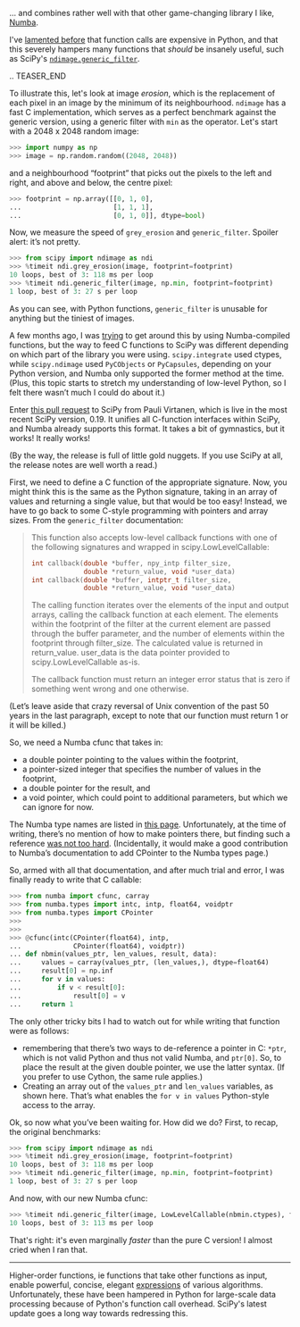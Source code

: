 <!--
.. title: SciPy's new LowLevelCallable is a game-changer
.. slug: scipys-new-lowlevelcallable-is-a-game-changer
.. date: 2017-03-12 14:41:41
.. tags: Numba,open-source,Planet SciPy,programming,Python,science,SciPy
.. category: 
.. link: 
.. description: 
.. type: text
.. has_math: no
.. status: published
.. wp-status: publish
-->

<html><body><p>... and combines rather well with that other game-changing library I like, <a href="https://ilovesymposia.com/2016/12/20/numba-in-the-real-world/">Numba</a>.

I've <a href="https://ilovesymposia.com/2015/12/10/the-cost-of-a-python-function-call/">lamented before</a> that function calls are expensive in Python, and that this severely hampers many functions that <em>should</em> be insanely useful, such as SciPy's <a href="https://docs.scipy.org/doc/scipy/reference/generated/scipy.ndimage.generic_filter.html#scipy.ndimage.generic_filter"><code>ndimage.generic_filter</code></a>.

.. TEASER_END

To illustrate this, let's look at image <em>erosion</em>, which is the replacement of each pixel in an image by the minimum of its neighbourhood. <code>ndimage</code> has a fast C implementation, which serves as a perfect benchmark against the generic version, using a generic filter with <code>min</code> as the operator. Let's start with a 2048 x 2048 random image:

```python
>>> import numpy as np
>>> image = np.random.random((2048, 2048))
```

and a neighbourhood “footprint” that picks out the pixels to the left and right, and above and below, the centre pixel:

```python
>>> footprint = np.array([[0, 1, 0],
...                       [1, 1, 1],
...                       [0, 1, 0]], dtype=bool)
```

Now, we measure the speed of `grey_erosion` and `generic_filter`. Spoiler alert: it’s not pretty.

```python
>>> from scipy import ndimage as ndi
>>> %timeit ndi.grey_erosion(image, footprint=footprint)
10 loops, best of 3: 118 ms per loop
>>> %timeit ndi.generic_filter(image, np.min, footprint=footprint)
1 loop, best of 3: 27 s per loop
```

As you can see, with Python functions, `generic_filter` is unusable for anything but the tiniest of images.

A few months ago, I was
[trying](https://groups.google.com/a/continuum.io/d/msg/numba-users/HMg_65R8KZE/RnysYokGAwAJ)
to get around this by using Numba-compiled functions, but the way to feed C
functions to SciPy was different depending on which part of the library you
were using. `scipy.integrate` used ctypes, while `scipy.ndimage` used `PyCObjects` or
`PyCapsules`, depending on your Python version, and Numba only supported the
former method at the time. (Plus, this topic starts to stretch my understanding
of low-level Python, so I felt there wasn’t much I could do about it.)

Enter [this pull request](https://github.com/scipy/scipy/pull/6509) to SciPy
from Pauli Virtanen, which is live in the most recent SciPy version, 0.19. It
unifies all C-function interfaces within SciPy, and Numba already supports this
format. It takes a bit of gymnastics, but it works! It really works!

(By the way, the release is full of little gold nuggets. If you use SciPy at
all, the release notes are well worth a read.)

First, we need to define a C function of the appropriate signature. Now, you
might think this is the same as the Python signature, taking in an array of
values and returning a single value, but that would be too easy! Instead, we
have to go back to some C-style programming with pointers and array sizes. From
the `generic_filter` documentation:

> This function also accepts low-level callback functions with one of the
> following signatures and wrapped in scipy.LowLevelCallable:
> 
> ```c
> int callback(double *buffer, npy_intp filter_size, 
>              double *return_value, void *user_data)
> int callback(double *buffer, intptr_t filter_size, 
>              double *return_value, void *user_data)
> ```
> 
> The calling function iterates over the elements of the input and output
> arrays, calling the callback function at each element. The elements within
> the footprint of the filter at the current element are passed through the
> buffer parameter, and the number of elements within the footprint through
> filter_size. The calculated value is returned in return_value. user_data is
> the data pointer provided to scipy.LowLevelCallable as-is.
> 
> The callback function must return an integer error status that is zero if
> something went wrong and one otherwise. 

(Let’s leave aside that crazy reversal of Unix convention of the past 50 years
in the last paragraph, except to note that our function must return 1 or it
will be killed.)

So, we need a Numba cfunc that takes in:

 *   a double pointer pointing to the values within the footprint,
 *   a pointer-sized integer that specifies the number of values in the footprint,
 *   a double pointer for the result, and
 *   a void pointer, which could point to additional parameters, but which we can ignore for now.

The Numba type names are listed in [this page](http://numba.pydata.org/numba-doc/dev/reference/types.html#numba-types). Unfortunately, at the time of
writing, there’s no mention of how to make pointers there, but finding such a
reference [was not too hard](http://numba.pydata.org/numba-doc/dev/user/cfunc.html#signature-specification). (Incidentally, it would make a good contribution to
Numba’s documentation to add CPointer to the Numba types page.)

So, armed with all that documentation, and after much trial and error, I was
finally ready to write that C callable:

```python
>>> from numba import cfunc, carray
>>> from numba.types import intc, intp, float64, voidptr
>>> from numba.types import CPointer
>>> 
>>> 
>>> @cfunc(intc(CPointer(float64), intp,
...             CPointer(float64), voidptr))
... def nbmin(values_ptr, len_values, result, data):
...     values = carray(values_ptr, (len_values,), dtype=float64)
...     result[0] = np.inf
...     for v in values:
...         if v < result[0]:
...             result[0] = v
...     return 1
```

The only other tricky bits I had to watch out for while writing that function were as follows:


 * remembering that there’s two ways to de-reference a pointer in C: `*ptr`,
   which is not valid Python and thus not valid Numba, and `ptr[0]`. So, to place
   the result at the given double pointer, we use the latter syntax. (If you
   prefer to use Cython, the same rule applies.)
 * Creating an array out of the `values_ptr` and `len_values` variables, as shown
   here. That’s what enables the `for v in values` Python-style access to the
   array.

Ok, so now what you’ve been waiting for. How did we do? First, to recap, the original benchmarks:

```python
>>> from scipy import ndimage as ndi
>>> %timeit ndi.grey_erosion(image, footprint=footprint)
10 loops, best of 3: 118 ms per loop
>>> %timeit ndi.generic_filter(image, np.min, footprint=footprint)
1 loop, best of 3: 27 s per loop
```

And now, with our new Numba cfunc:

```python
>>> %timeit ndi.generic_filter(image, LowLevelCallable(nbmin.ctypes), footprint=footprint)
10 loops, best of 3: 113 ms per loop
```


That's right: it's even marginally <em>faster</em> than the pure C version! I almost cried when I ran that.

</p>

<hr>

Higher-order functions, ie functions that take other functions as input, enable powerful, concise, elegant <a href="https://ilovesymposia.com/2014/06/24/a-clever-use-of-scipys-ndimage-generic_filter-for-n-dimensional-image-processing/">expressions</a> of various algorithms. Unfortunately, these have been hampered in Python for large-scale data processing because of Python's function call overhead. SciPy's latest update goes a long way towards redressing this.</body></html>
